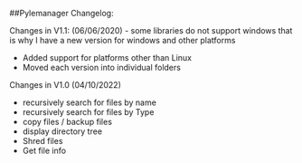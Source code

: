 ##Pylemanager Changelog:

Changes in V1.1: (06/06/2020) - some libraries do not support windows that is why I have a new version for windows and other platforms
- Added support for platforms other than Linux
- Moved each version into individual folders

Changes in V1.0 (04/10/2022)
- recursively search for files by name
- recursively search for files by Type
- copy files / backup files 
- display directory tree
- Shred files 
- Get file info

